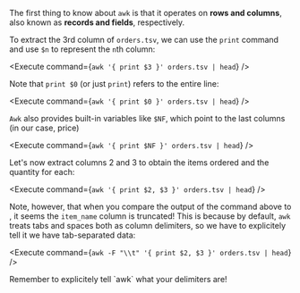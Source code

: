 <script>
import Alert from "components/Alert.svelte";
import Link from "components/Link.svelte";
import Execute from "components/Execute.svelte";
</script>

The first thing to know about `awk` is that it operates on **rows and columns**, also known as **records and fields**, respectively.

To extract the 3rd column of `orders.tsv`, we can use the `print` command and use `$n` to represent the `n`th column:

<Execute command={`awk '{ print $3 }' orders.tsv | head`} />

Note that `print $0` (or just `print`) refers to the entire line:

<Execute command={`awk '{ print $0 }' orders.tsv | head`} />

`Awk` also provides built-in variables like `$NF`, which point to the last columns (in our case, price)

<Execute command={`awk '{ print $NF }' orders.tsv | head`} />

Let's now extract columns 2 and 3 to obtain the items ordered and the quantity for each:

<Execute command={`awk '{ print $2, $3 }' orders.tsv | head`} />

Note, however, that when you compare the output of the command above to <Execute command="head orders.tsv" inline />, it seems the `item_name` column is truncated! This is because by default, `awk` treats tabs and spaces both as column delimiters, so we have to explicitely tell it we have tab-separated data:

<Execute command={`awk -F "\\t" '{ print $2, $3 }' orders.tsv | head`} />

<Alert>
	Remember to explicitely tell `awk` what your delimiters are!
</Alert>
